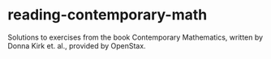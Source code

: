 # reading-contemporary-math
Solutions to exercises from the book Contemporary Mathematics, written by Donna Kirk et. al., provided by OpenStax. 
